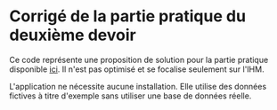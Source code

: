 # Corrigé de la partie pratique du deuxième devoir

Ce code représente une proposition de solution pour la partie pratique disponible [ici](https://drive.google.com/file/d/18PyVp269VDlPJuMOrAHhStAOBnK5XUdN/view?usp=sharing). Il n'est pas optimisé et se focalise seulement sur l'IHM.

L'application ne nécessite aucune installation. Elle utilise des données fictives à titre d'exemple sans utiliser une base de données réelle.
